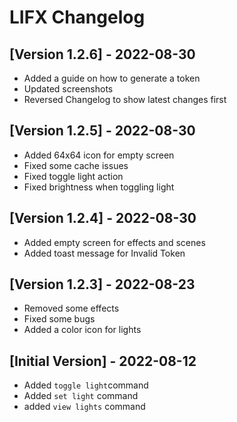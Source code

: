 # LIFX Changelog

## [Version 1.2.6] - 2022-08-30
- Added a guide on how to generate a token
- Updated screenshots
- Reversed Changelog to show latest changes first

## [Version 1.2.5] - 2022-08-30
- Added 64x64 icon for empty screen
- Fixed some cache issues
- Fixed toggle light action
- Fixed brightness when toggling light

## [Version 1.2.4] - 2022-08-30
- Added empty screen for effects and scenes
- Added toast message for Invalid Token

## [Version 1.2.3] - 2022-08-23
- Removed some effects
- Fixed some bugs
- Added a color icon for lights

## [Initial Version] - 2022-08-12
- Added `toggle light`command
- Added `set light` command
- added `view lights` command